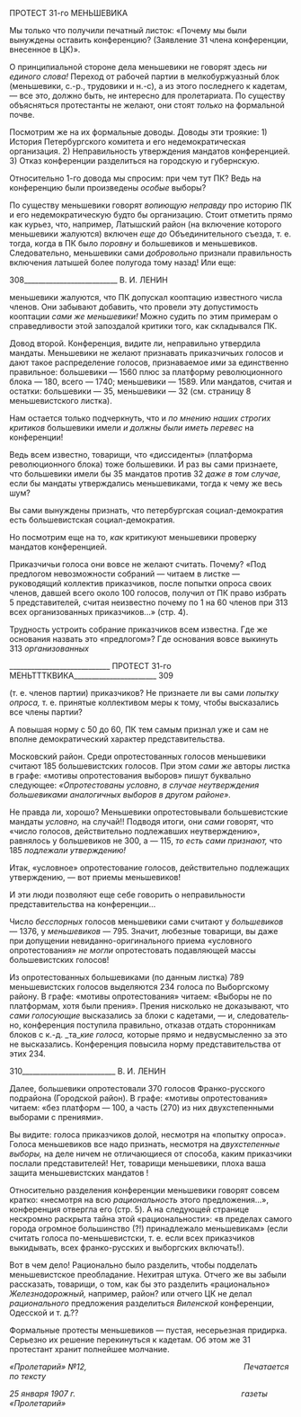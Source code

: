 ПРОТЕСТ 31-го МЕНЬШЕВИКА

Мы только что получили печатный листок: «Почему мы были вынуждены оставить конференцию? (Заявление 31 члена конференции, внесенное в ЦК)».

О принципиальной стороне дела меньшевики не говорят здесь _ни единого слова!_ Пе­реход от рабочей партии в мелкобуржуазный блок (меньшевики, с.-р., трудовики и н.-с), а из этого последнего к кадетам, — все это, должно быть, не интересно для проле­тариата. По существу объясняться протестанты не желают, они стоят _только_ на фор­мальной почве.

Посмотрим же на их формальные доводы. Доводы эти троякие: 1) История Петер­бургского комитета и его недемократическая организация. 2) Неправильность утвер­ждения мандатов конференцией. 3) Отказ конференции разделиться на городскую и гу­бернскую.

Относительно 1-го довода мы спросим: при чем тут ПК? Ведь на конференцию были произведены _особые_ выборы?

По существу меньшевики говорят _вопиющую неправду_ про историю ПК и его неде­мократическую будто бы организацию. Стоит отметить прямо как курьез, что, напри­мер, Латышский район (на включение которого меньшевики жалуются) включен _еще_ _до_ Объединительного съезда, т. е. тогда, когда в ПК было _поровну_ и большевиков и меньшевиков. Следовательно, меньшевики сами _добровольно_ признали правильность включения латышей более полугода тому назад! Или еще:

  

308__________________________ В. И. ЛЕНИН

меньшевики жалуются, что ПК допускал кооптацию известного числа членов. Они за­бывают добавить, что провели эту допустимость кооптации _сами же меньшевики!_ Можно судить по этим примерам о справедливости этой запоздалой критики того, как складывался ПК.

Довод второй. Конференция, видите ли, неправильно утвердила мандаты. Меньше­вики не желают признавать приказчичьих голосов и дают такое распределение голосов, признаваемое _ими_ за единственно правильное: большевики — 1560 плюс за платформу революционного блока — 180, всего — 1740; меньшевики — 1589. Или мандатов, счи­тая и остатки: большевики — 35, меньшевики — 32 (см. страницу 8 меньшевистского листка).

Нам остается только подчеркнуть, что и _по мнению наших строгих критиков_ боль­шевики имели _и должны были иметь перевес_ на конференции!

Ведь всем известно, товарищи, что «диссиденты» (платформа революционного бло­ка) тоже большевики. И раз вы сами признаете, что большевики имели бы 35 мандатов против 32 _даже в том случае,_ если бы мандаты утверждались меньшевиками, тогда к чему же весь шум?

Вы сами вынуждены признать, что петербургская социал-демократия есть больше­вистская социал-демократия.

Но посмотрим еще на то, _как_ критикуют меньшевики проверку мандатов конферен­цией.

Приказчичьи голоса они вовсе не желают считать. Почему? «Под предлогом невоз­можности собраний — читаем в листке — руководящий коллектив приказчиков, после попытки опроса своих членов, давшей всего около 100 голосов, получил от ПК право избрать 5 представителей, считая неизвестно почему по 1 на 60 членов при 313 всех ор­ганизованных приказчиков...» (стр. 4).

Трудность устроить собрание приказчиков всем известна. Где же основания назвать это «предлогом»? Где основания вовсе выкинуть 313 _организованных_

  

____________________________ ПРОТЕСТ 31-го МЕНЬТТТКВИКА_______________________ 309

(т. е. членов партии) приказчиков? Не признаете ли вы сами _попытку опроса,_ т. е. при­нятые коллективом меры к тому, чтобы высказались все члены партии?

А повышая норму с 50 до 60, ПК тем самым признал уже и сам не вполне демокра­тический характер представительства.

Московский район. Среди опротестованных голосов меньшевики считают 185 боль­шевистских голосов. При этом _сами же_ авторы листка в графе: «мотивы опротестова­ния выборов» пишут буквально следующее: _«Опротестованы условно, в случае неут­верждения большевиками аналогичных выборов в другом районе»._

Не правда ли, хорошо? Меньшевики опротестовывали большевистские мандаты _ус­ловно,_ на случай!! Подводя итоги, они _сами_ говорят, что «число голосов, действительно подлежавших неутверждению», равнялось у большевиков не 300, а — 115, _то есть са­ми признают,_ что 185 _подлежали утверждению!_

Итак, «условное» опротестование голосов, действительно подлежащих утвержде­нию, — вот приемы меньшевиков!

И эти люди позволяют еще себе говорить о неправильности представительства на конференции...

Число _бесспорных_ голосов меньшевики сами считают у _большевиков_ — 1376, у _меньшевиков_ — 795. Значит, любезные товарищи, вы даже при допущении невиданно-оригинального приема «условного опротестования» _не могли_ опротестовать подавляю­щей массы большевистских голосов!

Из опротестованных большевиками (по данным листка) 789 меньшевистских голо­сов выделяются 234 голоса по Выборгскому району. В графе: «мотивы опротестова­ния» читаем: «Выборы не по платформам, хотя были прения». Прения нисколько не доказывают, что _сами голосующие_ высказались за блоки с кадетами, — и, следователь­но, конференция поступила правильно, отказав отдать сторонникам блоков с к.-д. _та­__кие голоса,_ которые прямо и недвусмысленно за это не высказались. Конференция по­высила норму представительства от этих 234.

  

310__________________________ В. И. ЛЕНИН

Далее, большевики опротестовали 370 голосов Франко-русского подрайона (Город­ской район). В графе: «мотивы опротестования» читаем: «без платформ — 100, а часть (270) из них двухстепенными выборами с прениями».

Вы видите: голоса приказчиков долой, несмотря на «попытку опроса». Голоса мень­шевиков все надо признать, несмотря на _двухстепенные выборы,_ на деле ничем не от­личающиеся от способа, каким приказчики послали представителей! Нет, товарищи меньшевики, плоха ваша защита меньшевистских мандатов !

Относительно разделения конференции меньшевики говорят совсем кратко: «не­смотря на всю _рациональность_ этого предложения...», конференция отвергла его (стр. 5). А на следующей странице нескромно раскрыта тайна этой «рациональности»: «в пределах самого города огромное большинство (?!) принадлежало меньшевикам» (если считать голоса по-меньшевистски, т. е. если всех приказчиков выкидывать, всех франко-русских и выборгских включать!).

Вот в чем дело! Рационально было разделить, чтобы подделать меньшевистское пре­обладание. Нехитрая штука. Отчего же вы забыли рассказать, товарищи, о том, как бы это разделить «рационально» _Железнодорожный,_ например, район? или отчего ЦК не делал _рационального_ предложения разделиться _Виленской_ конференции, Одесской и т. д.??

Формальные протесты меньшевиков — пустая, несерьезная придирка. Серьезно их решение перекинуться к кадетам. Об этом же 31 протестант хранит полнейшее молча­ние.

_«Пролетарий» №12,                                                                       Печатается по тексту_

_25 января 1907 г.                                                                           газеты «Пролетарий»_